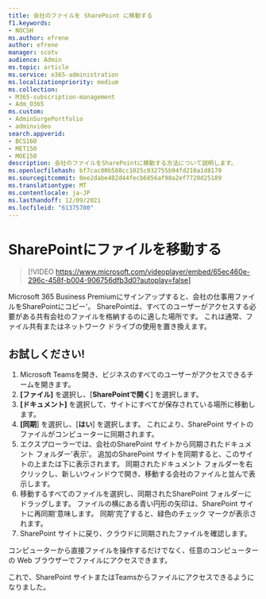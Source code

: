 ```yaml
---
title: 会社のファイルを SharePoint に移動する
f1.keywords:
- NOCSH
ms.author: efrene
author: efrene
manager: scotv
audience: Admin
ms.topic: article
ms.service: o365-administration
ms.localizationpriority: medium
ms.collection:
- M365-subscription-management
- Adm_O365
ms.custom:
- AdminSurgePortfolio
- adminvideo
search.appverid:
- BCS160
- MET150
- MOE150
description: 会社のファイルをSharePointに移動する方法について説明します。
ms.openlocfilehash: bf7cac00b588cc1025c032755b94fd210a1d8170
ms.sourcegitcommit: 0ee2dabe402d44fecb6856af98a2ef7720d25189
ms.translationtype: MT
ms.contentlocale: ja-JP
ms.lasthandoff: 12/09/2021
ms.locfileid: "61375700"
---
```

# <a name="move-files-to-sharepoint"></a>SharePointにファイルを移動する

> [!VIDEO https://www.microsoft.com/videoplayer/embed/65ec460e-296c-458f-b004-906756dfb3d0?autoplay=false]

Microsoft 365 Business Premiumにサインアップすると、会社の仕事用ファイルをSharePointにコピー&#39;。 SharePointは、すべてのユーザーがアクセスする必要がある共有会社のファイルを格納するのに適した場所です。 これは通常、ファイル共有またはネットワーク ドライブの使用を置き換えます。

## <a name="try-it"></a>お試しください!

1. Microsoft Teamsを開き、ビジネスのすべてのユーザーがアクセスできるチームを開きます。
2. **[ファイル]** を選択し、[**SharePointで開く**] を選択します。
3. **[ドキュメント]** を選択して、サイトにすべてが保存されている場所に移動します。
4. **[同期**] を選択し、[**はい**] を選択します。 これにより、SharePoint サイトのファイルがコンピューターに同期されます。
5. エクスプローラーでは、会社のSharePoint サイトから同期されたドキュメント フォルダー&#39;表示&#39;。 追加のSharePoint サイトを同期すると、このサイトの上または下に表示されます。 同期されたドキュメント フォルダーを右クリックし、新しいウィンドウで開き、移動する会社のファイルと並んで表示します。
6. 移動するすべてのファイルを選択し、同期されたSharePoint フォルダーにドラッグします。 ファイルの横にある青い円形の矢印は、SharePoint サイトに再同期&#39;意味します。 同期&#39;完了すると、緑色のチェック マークが表示されます。
7. SharePoint サイトに戻り、クラウドに同期されたファイルを確認します。

コンピューターから直接ファイルを操作するだけでなく、任意のコンピューターの Web ブラウザーでファイルにアクセスできます。

これで、SharePoint サイトまたはTeamsからファイルにアクセスできるようになりました。
